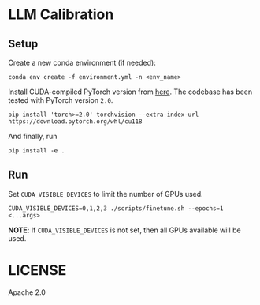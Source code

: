 # LLM Calibration

## Setup

Create a new conda environment (if needed):
```
conda env create -f environment.yml -n <env_name>
```

Install CUDA-compiled PyTorch version from [here](https://pytorch.org). The codebase
has been tested with PyTorch version `2.0`.
```shell
pip install 'torch>=2.0' torchvision --extra-index-url https://download.pytorch.org/whl/cu118
```

And finally, run
```
pip install -e .
```

## Run

Set `CUDA_VISIBLE_DEVICES` to limit the number of GPUs used.

```shell
CUDA_VISIBLE_DEVICES=0,1,2,3 ./scripts/finetune.sh --epochs=1 <...args>
```

**NOTE**: If `CUDA_VISIBLE_DEVICES` is not set, then all GPUs available will be used.

# LICENSE

Apache 2.0